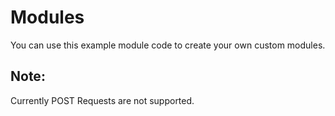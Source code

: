 # Modules
You can use this example module code to create your own custom modules.

## Note:
Currently POST Requests are not supported.